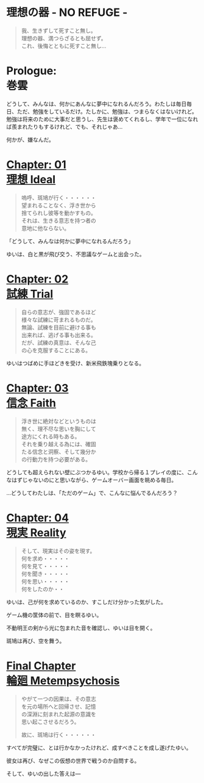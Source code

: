 # 理想の器 - NO REFUGE -

> 我、生きずして死すこと無し。  
> 理想の器、満つらざるとも屈せず。  
> これ、後悔とともに死すこと無し…

# Prologue: <br> 巻雲

どうして、みんなは、何かにあんなに夢中になれるんだろう。わたしは毎日毎日、ただ、勉強をしているだけ。たしかに、勉強は、つまらなくはないけれど。勉強は将来のために大事だと思うし、先生は褒めてくれるし、学年で一位になれば羨まれたりもするけれど、でも、それじゃあ…

何かが、嫌なんだ。

# [Chapter: 01 <br> 理想 Ideal](./Chapter01.md)

> 嗚呼、斑鳩が行く・・・・・・  
> 望まれることなく、浮き世から  
> 捨てられし彼等を動かすもの。  
> それは、生きる意志を持つ者の  
> 意地に他ならない。

「どうして、みんなは何かに夢中になれるんだろう」

ゆいは、白と黒が飛び交う、不思議なゲームと出会った。

# [Chapter: 02 <br> 試練 Trial](./Chapter02.md)

> 自らの意志が、強固であるほど  
> 様々な試練に苛まれるものだ。  
> 無論、試練を目前に避ける事も  
> 出来れば、逃げる事も出来る。  
> だが、試練の真意は、そんな己  
> の心を克服することにある。

ゆいはつばめに手ほどきを受け、新米飛鉄塊乗りとなる。

# [Chapter: 03 <br> 信念 Faith](./Chapter03.md)

> 浮き世に絶対などというものは  
> 無く、理不尽な思いを胸にして  
> 途方にくれる時もある。  
> それを乗り越える為には、確固  
> たる信念と洞察、そして幾分か  
> の行動力を持つ必要がある。

どうしても超えられない壁にぶつかるゆい。学校から帰る１プレイの度に、こんなはずじゃないのにと思いながら、ゲームオーバー画面を眺める毎日。

…どうしてわたしは、「ただのゲーム」で、こんなに悩んでるんだろう？

# [Chapter: 04 <br> 現実 Reality](./Chapter04.md)

> そして、現実はその姿を現す。  
> 何を求め・・・・・  
> 何を見て・・・・・  
> 何を聞き・・・・・  
> 何を思い・・・・・  
> 何をしたのか・・

ゆいは、己が何を求めているのか、すこしだけ分かった気がした。

ゲーム機の筐体の前で、目を瞑るゆい。

不動明王の剣から光に包まれた音を確認し、ゆいは目を開く。

斑鳩は再び、空を舞う。

# [Final Chapter <br> 輪廻 Metempsychosis](./Chapter05.md)

> やがて一つの因果は、その意志  
> を元の場所へと回帰させ、記憶  
> の深淵に刻まれた起源の意識を  
> 思い起こさせるだろう。  
> 
> 故に、斑鳩は行く・・・・・・

すべてが完璧に、とは行かなかったけれど、成すべきことを成し遂げたゆい。

彼女は再び、なぜこの仮想の世界で戦うのか自問する。

そして、ゆいの出した答えは―
